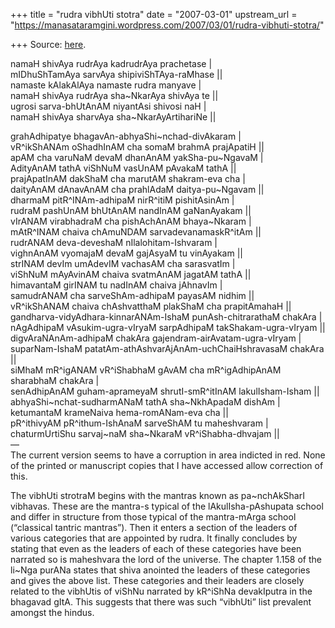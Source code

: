 +++
title = "rudra vibhUti stotra"
date = "2007-03-01"
upstream_url = "https://manasataramgini.wordpress.com/2007/03/01/rudra-vibhuti-stotra/"

+++
Source: [here](https://manasataramgini.wordpress.com/2007/03/01/rudra-vibhuti-stotra/).

namaH shivAya rudrAya kadrudrAya prachetase \|  
mIDhuShTamAya sarvAya shipiviShTAya-raMhase \|\|  
namaste kAlakAlAya namaste rudra manyave \|  
namaH shivAya rudrAya sha\~NkarAya shivAya te \|\|  
ugrosi sarva-bhUtAnAM niyantAsi shivosi naH \|  
namaH shivAya sharvAya sha\~NkarAyArtihariNe \|\|

grahAdhipatye bhagavAn-abhyaShi\~nchad-divAkaram \|  
vR^ikShANAm oShadhInAM cha somaM brahmA prajApatiH \|\|  
apAM cha varuNaM devaM dhanAnAM yakSha-pu\~NgavaM \|  
AdityAnAM tathA viShNuM vasUnAM pAvakaM tathA \|\|  
prajApatInAM dakShaM cha marutAM shakram-eva cha \|  
daityAnAM dAnavAnAM cha prahlAdaM daitya-pu\~Ngavam \|\|  
dharmaM pitR^INAm-adhipaM nirR^itiM pishitAsinAm \|  
rudraM pashUnAM bhUtAnAM nandInAM gaNanAyakam \|\|  
vIrANAM virabhadraM cha pishAchAnAM bhaya\~Nkaram \|  
mAtR^INAM chaiva chAmuNDAM sarvadevanamaskR^itAm \|\|  
rudrANAM deva-deveshaM nIlalohitam-Ishvaram \|  
vighnAnAM vyomajaM devaM gajAsyaM tu vinAyakam \|\|  
strINAM devIm umAdevIM vachasAM cha sarasvatIm \|  
viShNuM mAyAvinAM chaiva svatmAnAM jagatAM tathA \|\|  
himavantaM girINAM tu nadInAM chaiva jAhnavIm \|  
samudrANAM cha sarveShAm-adhipaM payasAM nidhim \|\|  
vR^ikShANAM chaiva chAshvatthaM plakShaM cha prapitAmahaH \|\|  
gandharva-vidyAdhara-kinnarANAm-IshaM punAsh-chitrarathaM chakAra \|  
nAgAdhipaM vAsukim-ugra-vIryaM sarpAdhipaM takShakam-ugra-vIryam \|\|  
digvAraNAnAm-adhipaM chakAra gajendram-airAvatam-ugra-vIryam \|  
suparNam-IshaM patatAm-athAshvarAjAnAm-uchChaiHshravasaM chakAra \|\|  
siMhaM mR^igANAM vR^iShabhaM gAvAM cha mR^igAdhipAnAM sharabhaM chakAra \|  
senAdhipAnAM guham-aprameyaM shrutI-smR^itInAM lakulIsham-Isham \|\|  
abhyaShi\~nchat-sudharmANaM tathA sha\~NkhApadaM dishAm \|  
ketumantaM krameNaiva hema-romANam-eva cha \|\|  
pR^ithivyAM pR^ithum-IshAnaM sarveShAM tu maheshvaram \|  
chaturmUrtiShu sarvaj\~naM sha\~NkaraM vR^iShabha-dhvajam \|\|  
—  
The current version seems to have a corruption in area indicted in red. None of the printed or manuscript copies that I have accessed allow correction of this.

The vibhUti strotraM begins with the mantras known as pa\~nchAkSharI vibhavas. These are the mantra-s typical of the lAkulIsha-pAshupata school and differ in structure from those typical of the mantra-mArga school (“classical tantric mantras”). Then it enters a section of the leaders of various categories that are appointed by rudra. It finally concludes by stating that even as the leaders of each of these categories have been narrated so is maheshvara the lord of the universe. The chapter 1.158 of the li\~Nga purANa states that shiva anointed the leaders of these categories and gives the above list. These categories and their leaders are closely related to the vibhUtis of viShNu narrated by kR^iShNa devakIputra in the bhagavad gItA. This suggests that there was such “vibhUti” list prevalent amongst the hindus.

